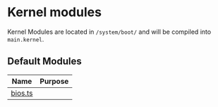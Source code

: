 # Kernel modules
Kernel Modules are located in `/system/boot/` and will be compiled into `main.kernel`.

## Default Modules
| Name                                               | Purpose                                         |
|----------------------------------------------------|-------------------------------------------------|
| [bios.ts](../../source/system/boot/bios.ts)        |                                                 |